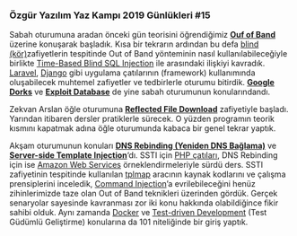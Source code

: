 ### Özgür Yazılım Yaz Kampı 2019 Günlükleri #15

Sabah oturumuna aradan önceki gün teorisini öğrendiğimiz [**Ouf of Band**](https://en.wikipedia.org/wiki/Out-of-band_management?source=post_page---------------------------) üzerine konuşarak başladık. Kısa bir tekrarın ardından bu defa [blind (kör)](https://www.owasp.org/index.php/Blind_SQL_Injection)zafiyetlerin tespitinde Out of Band yönteminin nasıl kullanılabileceğiyle birlikte [Time-Based Blind SQL Injection](http://www.sqlinjection.net/time-based/) ile arasındaki ilişkiyi kavradık. [Laravel](https://laravel.com/), [Django](https://www.djangoproject.com/) gibi uygulama çatılarının (framework) kullanımında oluşabilecek muhtemel zafiyetler ve tedbirlerle oturumu bitirdik. [**Google Dorks**](https://www.cybrary.it/0p3n/google-dorks-easy-way-of-hacking/) ve [**Exploit Database**](https://www.exploit-db.com/google-hacking-database) de yine sabah oturumunun konularındandı.

Zekvan Arslan öğle oturumuna [**Reflected File Download**](https://www.owasp.org/index.php/Reflected_File_Download) zafiyetiyle başladı. Yarından itibaren dersler pratiklerle sürecek. O yüzden programın teorik kısmını kapatmak adına öğle oturumunda kabaca bir genel tekrar yaptık.

Akşam oturumunun konuları [**DNS Rebinding (Yeniden DNS Bağlama)**](https://en.wikipedia.org/wiki/DNS_rebinding) ve [**Server-side Template Injection**](https://medium.com/@david.valles/gaining-shell-using-server-side-template-injection-ssti-81e29bb8e0f9)‘dı. SSTI için [PHP çatıları](https://github.com/rcrowe/TwigBridge), DNS Rebinding için ise [Amazon Web Services](https://docs.aws.amazon.com/AWSEC2/latest/UserGuide/ec2-instance-metadata.html) örneklendirmeleriyle sürdü ders. SSTI zafiyetinin tespitinde kullanılan [tplmap](https://github.com/epinna/tplmap) aracının kaynak kodlarını ve çalışma prensiplerini inceledik, [Command Injection](https://www.owasp.org/index.php/Command_Injection)’a evrilebileceğini henüz zihinlerimizde taze olan Out of Band teknikleri üzerinden gördük. Gerçek senaryolar sayesinde kavranması zor iki konu hakkında olabildiğince fikir sahibi olduk. Aynı zamanda [Docker](https://www.docker.com/) ve [Test-driven Development](https://en.wikipedia.org/wiki/Test-driven_development) (Test Güdümlü Geliştirme) konularına da 101 niteliğinde bir giriş yaptık.

